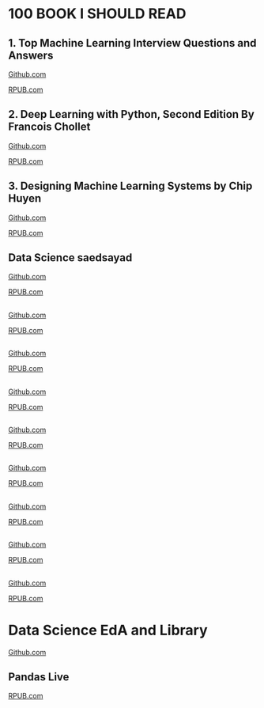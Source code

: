 # 100 BOOK I SHOULD READ
## 1. Top Machine Learning Interview Questions and Answers

[Github.com](https://github.com/alinemati45/Top-Machine-Learning-Interview-Questions-and-Answers)

[RPUB.com](https://rpubs.com/alinemati/Top-Machine-Learning-Interview-Questions-and-Answers)

## 2. Deep Learning with Python, Second Edition By Francois Chollet

[Github.com](https://github.com/alinemati45/book_summary/tree/main/Deep%20Learning%20with%20Python%2C%20Second%20Edition%20By%20Francois%20Chollet)

[RPUB.com](https://rpubs.com/alinemati/Deep_Learning_with_Python_2)

## 3. Designing Machine Learning Systems by Chip Huyen

[Github.com](https://github.com/alinemati45/book_summary/tree/main/Designing%20Machine%20Learning%20Systems)

[RPUB.com](https://rpubs.com/alinemati/Designing_Machine_Learning_Systems)

## Data Science saedsayad

[Github.com](https://github.com/alinemati45/data_science_summary_book/tree/main/Data%20Science%20saedsayad)

[RPUB.com](https://rpubs.com/alinemati/Data_Science_and_Biomarkers_Discovery_with_Dr_Saed_Sayad)

##

[Github.com]()

[RPUB.com]()

##

[Github.com]()

[RPUB.com]()

##

[Github.com]()

[RPUB.com]()

##

[Github.com]()

[RPUB.com]()

##

[Github.com]()

[RPUB.com]()

##

[Github.com]()

[RPUB.com]()

##

[Github.com]()

[RPUB.com]()

##

[Github.com]()

[RPUB.com]()

# Data Science EdA and Library

[Github.com](https://github.com/alinemati45/data_science_eda)


## Pandas Live

[RPUB.com](https://rpubs.com/alinemati/Pandas_live)

## 
